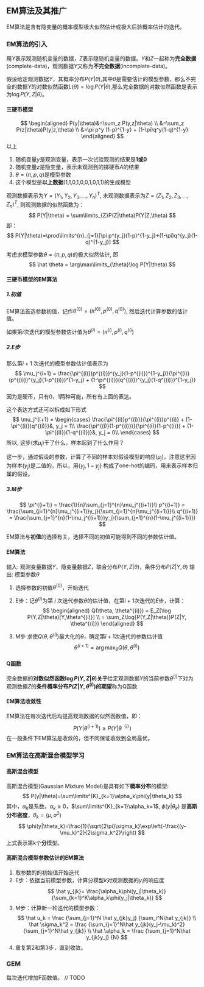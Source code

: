 ## EM算法及其推广  
EM算法是含有隐变量的概率模型极大似然估计或极大后验概率估计的迭代。 

### EM算法的引入 
用$Y$表示观测随机变量的数据，$Z$表示隐随机变量的数据。$Y$和$Z$一起称为**完全数据**(complete-data)，观测数据$Y$又称为**不完全数据**(incomplete-data)。

假设给定观测数据$Y$，其概率分布$P(Y|\theta)$,其中$\theta$是需要估计的模型参数，那么不完全的数据$Y$的对数似然函数$L(\theta)=\log{P(Y|\theta)}$,那么完全数据的对数似然函数是表示为$\log{P(Y,Z|\theta)}$。 

#### 三硬币模型 
$$
\begin{aligned}
    P(y|\theta)&=\sum_z P(y,z|\theta) \\
    &=\sum_z P(z|\theta)P(y|z,\theta) \\
    &=\pi p^y (1-p)^{1-y} + (1-\pi)q^y(1-q)^{1-y}
\end{aligned}
$$
以上

1. 随机变量$y$是观测变量，表示一次试验观测的结果是**1或0**
1. 随机变量$z$是隐变量，表示未观测到的掷硬币$A$的结果
1. $\theta=(\pi,p,q)$是模型参数
1. 这个模型是**以上数据**(1,1,0,1,0,0,1,0,1,1)的生成模型

观测数据表示为$Y=(Y_1, Y_2, Y_3, \dots, Y_n)^T$, 未观测数据表示为$Z=(Z_1,Z_2, Z_3,\dots, Z_n)^T$, 则观测数据的似然函数为：
$$
P(Y|\theta) = \sum\limits_{Z}P(Z|\theta)P(Y|Z,\theta)
$$
即：
$$
P(Y|\theta)=\prod\limits^{n}_{j=1}[\pi p^{y_j}(1-p)^{1-y_j}+(1-\pi)q^{y_j}(1-q)^{1-y_j}]
$$ 

考虑求模型参数$\theta=(\pi,p,q)$的极大似然估计, 即
$$
\hat \theta = \arg\max\limits_{\theta}\log P(Y|\theta)
$$  

#### 三硬币模型的EM算法

##### 1.初值

EM算法首选参数初值，记作$\theta^{(0)}=(\pi^{(0)},p^{(0)}, q^{(0)})$, 然后迭代计算参数的估计值。

如果第$i$次迭代的模型参数估计值为$\theta^{(i)}=(\pi^{(i)}, p^{(i)}, q^{(i)})$

##### 2.E步

那么第$i+1$ 次迭代的模型参数估计值表示为
$$
\mu_j^{i+1} = \frac{\pi^{(i)}(p^{(i)})^{y_j}(1-p^{(i)})^{1-y_j}}{\pi^{(i)}(p^{(i)})^{y_j}(1-p^{(i)})^{1-y_j} + (1-\pi^{(i)})(q^{(i)})^{y_j}(1-q^{(i)})^{1-y_j}}
$$
因为是硬币，只有0，1两种可能，所有有上面的表达。

这个表达方式还可以拆成如下形式
$$
\mu_j^{i+1} =
\begin{cases}
\frac{\pi^{(i)}p^{(i)}}{\pi^{(i)}p^{(i)} + (1-\pi^{(i)})q^{(i)}}&, y_j = 1\\
\frac{\pi^{(i)}(1-p^{(i)})}{\pi^{(i)}(1-p^{(i)}) + (1-\pi^{(i)})(1-q^{(i)})}&, y_j = 0\\
\end{cases}
$$
所以, 这步(求$\mu_j$)干了什么，样本起到了什么作用？

 这一步，通过假设的参数，计算了不同的样本对假设模型的响应($\mu_j$)，注意这里因为样本($y_j$)是二值的，所以，用$\{y_j, 1-y_j\}$ 构成了one-hot的编码，用来表示样本归属的假设。 

##### 3.M步

$$
\pi^{(i+1)} = \frac{1}{n}\sum_{j=1}^{n}\mu_j^{(i+1)}\\
p^{(i+1)} = \frac{\sum_{j=1}^{n}\mu_j^{(i+1)}y_j}{\sum_{j=1}^{n}\mu_j^{(i+1)}}\\
q^{(i+1)} = \frac{\sum_{j=1}^{n}(1-\mu_j^{(i+1)})y_j}{\sum_{j=1}^{n}(1-\mu_j^{(i+1)})} $$


EM算法与**初值**的选择有关，选择不同的初值可能得到不同的参数估计值。


#### EM算法 
输入: 观测变量数据$Y$，隐变量数据$Z$，联合分布$P(Y,Z|\theta)$，条件分布$P(Z|Y,\theta)$
 输出: 模型参数$\theta$

1. 选择参数的初值$\theta^{(0)}$，开始迭代  

1. E步：记$\theta^{(i)}$为第 $i$ 次迭代参数$\theta$的估计值，在第$i+1$次迭代的$E$步，计算：
$$
\begin{aligned}
   Q(\theta, \theta^{(i)}) = E_Z[\log P(Y,Z|\theta)|Y,\theta^{(i)}] \\
   = \sum_Z\log{P(Y,Z|\theta)}P(Z|Y, \theta^{(i)})
\end{aligned}
$$

3. M步
 求使$Q(\theta, \theta^{(i)})$最大化的$\theta$，确定第$i+1$次迭代的参数估计值
 $$
 \theta^{(i+1)}=\arg\max_\theta Q(\theta, \theta^{(i)})
 $$ 

#### Q函数  

完全数据的**对数似然函数$\log P(Y, Z|\theta)$关于**给定观测数据$Y$的当前参数$\theta^{(i)}$下对为观测数据$Z$的**条件概率分布$P(Z|Y,\theta^{(i)})$的期望**称为Q函数  

#### EM算法收敛性 
EM算法在每次迭代后均提高观测数据的似然函数值，即：
$$P(Y|\theta^{(i+1)}) \geq P(Y|\theta^{（i）})$$ 
在一般条件下EM算法是收敛的，但不同保证收敛到全局最优。 


### EM算法在高斯混合模型学习

#### 高斯混合模型 
高斯混合模型(Gaussian Mixture Model)是具有如下**概率分布**的模型:
$$
P(y|\theta)=\sum\limits^{K}_{k=1}\alpha_k\phi(y|\theta_k)
$$
其中，$\alpha_k$是系数，$\alpha_k\ge0$，$\sum\limits^{K}_{k=1}\alpha_k=1$, $\phi(y|\theta_k)$ 是**高斯分布密度**，$\theta_k=(\mu,\sigma^2)$
$$
\phi(y|\theta_k)=\frac{1}{\sqrt{2\pi}\sigma_k}\exp\left(-\frac{(y-\mu_k)^2}{2\sigma_k^2}\right)
$$
上式表示第k个**分**模型。 


#### 高斯混合模型参数估计的EM算法  
1. 取参数的的初始值开始迭代 
1. E步：依据当前模型参数，计算分模型$k$对观测数据的$y_i$的响应度 
$$
\hat y_{jk}=
\frac{\alpha_k\phi(y_j|\theta_k)}{\sum_{k=1}^K\alpha_k\phi(y_j|\theta_k)}
$$ 
3. M步：计算新一轮迭代的模型参数：
 $$
 \hat u_k = \frac {\sum_{j=1}^N \hat y_{jk}y_j}
  {\sum_i^N\hat y_{jk}} \\ 
 \hat \sigma_k^2 = \frac  {\sum_{j=1}^N\hat y_{jk}(y_j-\mu_k)^2} {\sum_{j=1}^N\hat y_{jk}} \\ 
 \hat \alpha_k = \frac {\sum_{j=1}^N\hat y_{jk}y_j} {N}   
 $$ 
4. 重复第2和第3步，直到收敛。 



### GEM 
每次迭代增加F函数值。 
// TODO 


